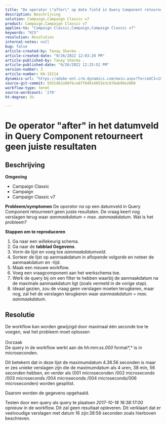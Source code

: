 ```yaml
---
title: "De operator \"after\" op date field in Query Component retourneert geen juiste resultaten"
description: Beschrijving
solution: Campaign,Campaign Classic v7
product: Campaign,Campaign Classic v7
applies-to: "Campaign Classic,Campaign,Campaign Classic v7"
keywords: "KCS"
resolution: Resolution
internal-notes: null
bug: false
article-created-by: Tanay Sharma .
article-created-date: "9/26/2022 12:03:20 PM"
article-published-by: Tanay Sharma .
article-published-date: "9/26/2022 12:25:52 PM"
version-number: 3
article-number: KA-15214
dynamics-url: "https://adobe-ent.crm.dynamics.com/main.aspx?forceUCI=1&pagetype=entityrecord&etn=knowledgearticle&id=3cbc6231-933d-ed11-9db1-002248086735"
source-git-commit: 5931d62a98f6ce8ff04914053e3c078ab99e2008
workflow-type: tm+mt
source-wordcount: '270'
ht-degree: 3%

---
```


# De operator &quot;after&quot; in het datumveld in Query Component retourneert geen juiste resultaten

## Beschrijving

<b>Omgeving</b>
- Campaign Classic
- Campaign
- Campaign Classic v7



<b>Probleem/symptomen</b>
De *operator na* op een datumveld in Query Component retourneert geen juiste resultaten. De vraag keert nog verslagen terug waar *aanmaakdatum = max. aanmaakdatum*. Wat is het probleem?



<b>Stappen om te reproduceren</b>



1. Ga naar een willekeurig schema.
2. Ga naar de <b>tabblad Gegevens</b>.
3. Vorm de lijst en voeg toe *aanmaakdatumveld*.
4. Sorteer de lijst op aanmaakdatum in aflopende volgorde en noteer de aanmaakdatum en -tijd.
5. Maak een nieuwe workflow.
6. Voeg een vraagcomponent aan het werkschema toe.
7. Werk de query bij om een filter te hebben waarbij de aanmaakdatum na de maximale aanmaakdatum ligt (zoals vermeld in de vorige stap).
8. Ideaal gezien, zou de vraag geen verslagen moeten terugkeren, maar nog, zal het de verslagen terugkeren waar *aanmaakdatum = max. aanmaakdatum*.





## Resolutie




De workflow kan worden gewijzigd door maximaal één seconde toe te voegen, wat het probleem moet oplossen
<br><br>Oorzaak<br>
De query in de workflow werkt aan de *hh:mm:ss.000* format*,* is in microseconden.

Dit betekent dat in deze lijst de maximumdatum 4.38.56 seconden is maar er zes unieke verslagen zijn die de maximumdatum als 4 uren, 38 min, 56 seconden hebben, en verder als (001 microseconden /002 microseconds /003 microseconds /004 microseconds /004 microseconds/006 microseconden) worden gesplitst.

Daarom worden de gegevens opgehaald.

Testen door een query als query te plaatsen *2017-10-18 16:38:17:00* opnieuw in de workflow. Dit zal geen resultaat opleveren. Dit verklaart dat er veelvoudige verslagen met datum 16 zijn:38:56 seconden zoals hierboven beschreven.
